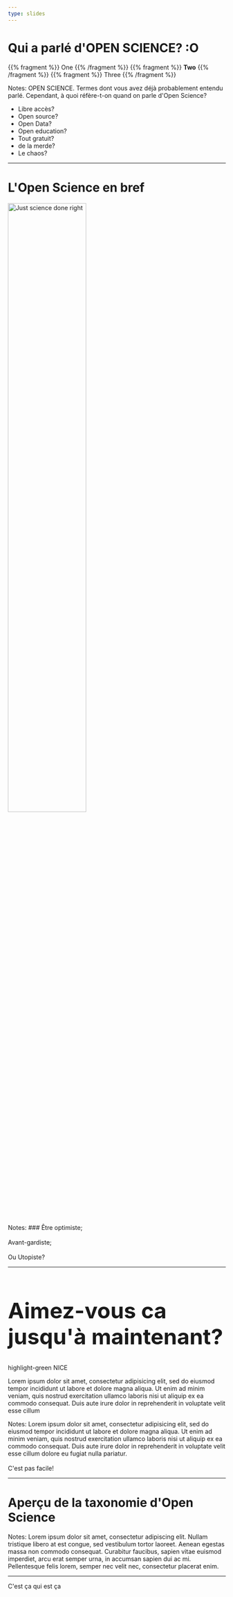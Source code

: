 ```yaml
---
type: slides
---
```

<!-- .slide: data-background="https://i.giphy.com/90F8aUepslB84.gif" style="color:white" -->
<h1 class=""> Qui a parlé d'OPEN SCIENCE? :O</h1>

{{% fragment %}} One {{% /fragment %}}
{{% fragment %}} **Two** {{% /fragment %}}
{{% fragment %}} Three {{% /fragment %}}


Notes: OPEN SCIENCE. Termes dont vous avez déjà probablement entendu parlé. Cependant, à quoi réfère-t-on quand on parle d'Open Science?
  * Libre accès?
  * Open source?
  * Open Data?
  * Open education?
  * Tout gratuit?
  * de la merde?
  * Le chaos?

---
# L'Open Science en bref

<a class="fragment center"><img src="os_right.jpg" alt="Just science done right" width="60%"></a>

Notes: ### Être optimiste;<br> <br> Avant-gardiste; <br> <br> Ou Utopiste?

---

<h1 style="font-size: 50px; max-width: 700px; margin: right;">Aimez-vous ca jusqu'à maintenant? </h1>

<p class="fragment highlight-green">highlight-green NICE</p>

Lorem ipsum dolor sit amet, consectetur adipisicing elit, sed do eiusmod tempor incididunt ut labore et dolore magna aliqua. Ut enim ad minim veniam, quis nostrud exercitation ullamco laboris nisi ut aliquip ex ea commodo consequat. Duis aute irure dolor in reprehenderit in voluptate velit esse cillum

Notes: Lorem ipsum dolor sit amet, consectetur adipisicing elit, sed do eiusmod tempor incididunt ut labore et dolore magna aliqua. Ut enim ad minim veniam, quis nostrud exercitation ullamco laboris nisi ut aliquip ex ea commodo consequat. Duis aute irure dolor in reprehenderit in voluptate velit esse cillum dolore eu fugiat nulla pariatur. <br> <br> C'est pas facile!

---

# Aperçu de la taxonomie d'Open Science

<!-- .slide: data-background="/ostax.png" data-background-size="100%" style="color:black" -->


Notes: Lorem ipsum dolor sit amet, consectetur adipiscing elit. Nullam tristique
libero at est congue, sed vestibulum tortor laoreet. Aenean egestas massa non
commodo consequat. Curabitur faucibus, sapien vitae euismod imperdiet, arcu erat
semper urna, in accumsan sapien dui ac mi. Pellentesque felis lorem, semper nec
velit nec, consectetur placerat enim.

---

C'est ça qui est ça
